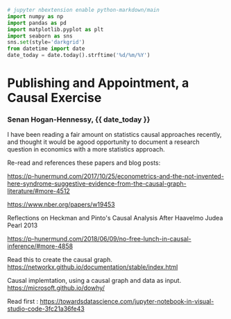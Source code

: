 ```python
# jupyter nbextension enable python-markdown/main
import numpy as np
import pandas as pd
import matplotlib.pyplot as plt
import seaborn as sns
sns.set(style='darkgrid')
from datetime import date
date_today = date.today().strftime('%d/%m/%Y')
```

# Publishing and Appointment, a Causal Exercise
### Senan Hogan-Hennessy, {{ date_today }} 

I have been reading a fair amount on statistics causal approaches recently,
and thought it would be agood opportunity to document a research question
in economics with a more statistics approach.


Re-read and references these papers and blog posts:

https://p-hunermund.com/2017/10/25/econometrics-and-the-not-invented-here-syndrome-suggestive-evidence-from-the-causal-graph-literature/#more-4512

https://www.nber.org/papers/w19453

Reflections on Heckman and Pinto's Causal Analysis After Haavelmo
Judea Pearl 2013

https://p-hunermund.com/2018/06/09/no-free-lunch-in-causal-inference/#more-4858

Read this to create the causal graph.
https://networkx.github.io/documentation/stable/index.html 

Causal implemtation, using a causal graph and data as input.
https://microsoft.github.io/dowhy/ 



Read first :
https://towardsdatascience.com/jupyter-notebook-in-visual-studio-code-3fc21a36fe43



```python

```


```python

```
